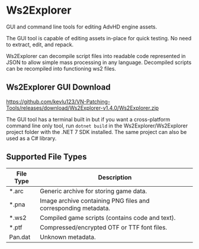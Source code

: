 # Ws2Explorer

GUI and command line tools for editing AdvHD engine assets.

The GUI tool is capable of editing assets in-place for quick
testing. No need to extract, edit, and repack.

Ws2Explorer can decompile script files into readable code represented
in JSON to allow simple mass processing in any language. Decompiled
scripts can be recompiled into functioning ws2 files.

## Ws2Explorer GUI Download

<https://github.com/kevlu123/VN-Patching-Tools/releases/download/Ws2Explorer-v1.4.0/Ws2Explorer.zip>

The GUI tool has a terminal built in but if you want a cross-platform
command line only tool, run `dotnet build` in the
Ws2Explorer/Ws2Explorer project folder with the .NET 7 SDK installed.
The same project can also be used as a C# library.

## Supported File Types

| File Type | Description |
|-----------|-------------|
| *.arc | Generic archive for storing game data. |
| *.pna | Image archive containing PNG files and corresponding metadata. |
| *.ws2 | Compiled game scripts (contains code and text). |
| *.ptf | Compressed/encrypted OTF or TTF font files. |
| Pan.dat | Unknown metadata. |
